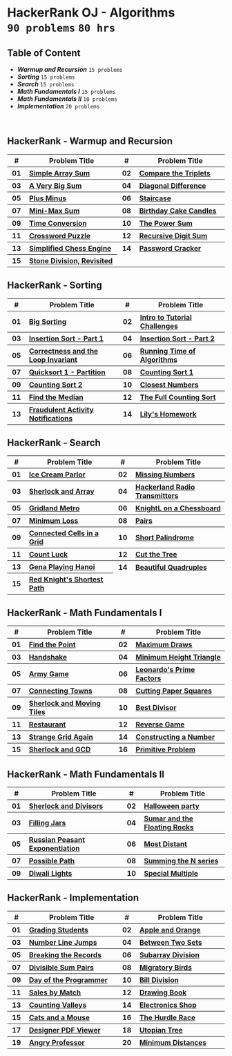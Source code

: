 # HackerRank OJ - Algorithms <br> `90 problems` `80 hrs`

## Table of Content

- ***Warmup and Recursion*** `15 problems`
- ***Sorting***              `15 problems`
- ***Search***               `15 problems`
- ***Math Fundamentals I***  `15 problems`
- ***Math Fundamentals II*** `10 problems`
- ***Implementation***       `20 problems`

<br>

## HackerRank - Warmup and Recursion

<table>
    <head>
        <tr>
<th align="center">#</th>
<th align="center" width="600px">Problem Title</th>
<th align="center">#</th>
<th align="center" width="600px">Problem Title</th>
        </tr>
    </head>
    <tbody>
        <tr>
<th align="center" width="50px">01</th><th align="left"><a href="https://hackerrank.com/challenges/simple-array-sum/problem">Simple Array Sum</a></th>
<th align="center" width="50px">02</th><th align="left"><a href="https://hackerrank.com/challenges/compare-the-triplets/problem">Compare the Triplets</a></th>
        </tr>
        <tr>
<th align="center" width="50px">03</th><th align="left"><a href="https://hackerrank.com/challenges/a-very-big-sum/problem">A Very Big Sum</a></th>
<th align="center" width="50px">04</th><th align="left"><a href="https://hackerrank.com/challenges/diagonal-difference/problem">Diagonal Difference</a></th>
        </tr>
        <tr>
<th align="center" width="50px">05</th><th align="left"><a href="https://hackerrank.com/challenges/plus-minus/problem">Plus Minus</a></th>
<th align="center" width="50px">06</th><th align="left"><a href="https://hackerrank.com/challenges/staircase/problem">Staircase</a></th>
        </tr>
        <tr>
<th align="center" width="50px">07</th><th align="left"><a href="https://hackerrank.com/challenges/mini-max-sum/problem">Mini-Max Sum</a></th>
<th align="center" width="50px">08</th><th align="left"><a href="https://hackerrank.com/challenges/birthday-cake-candles/problem">Birthday Cake Candles</a></th>
        </tr>
        <tr>
<th align="center" width="50px">09</th><th align="left"><a href="https://hackerrank.com/challenges/time-conversion/problem">Time Conversion</a></th>
<th align="center" width="50px">10</th><th align="left"><a href="https://hackerrank.com/challenges/the-power-sum/problem">The Power Sum</a></th>
        </tr>
        <tr>
<th align="center" width="50px">11</th><th align="left"><a href="https://hackerrank.com/challenges/crossword-puzzle/problem">Crossword Puzzle</a></th>
<th align="center" width="50px">12</th><th align="left"><a href="https://hackerrank.com/challenges/recursive-digit-sum/problem">Recursive Digit Sum</a></th>
        </tr>
        <tr>
<th align="center" width="50px">13</th><th align="left"><a href="https://hackerrank.com/challenges/simplified-chess-engine/problem">Simplified Chess Engine</a></th>
<th align="center" width="50px">14</th><th align="left"><a href="https://hackerrank.com/challenges/password-cracker/problem">Password Cracker</a></th>
        </tr>
        <tr>
<th align="center" width="50px">15</th><th align="left"><a href="https://hackerrank.com/challenges/stone-division-2/problem">Stone Division, Revisited</a></th>
        </tr>
    </tbody>
</table>

## HackerRank - Sorting

<table>
    <head>
        <tr>
<th align="center">#</th>
<th align="center" width="600px">Problem Title</th>
<th align="center">#</th>
<th align="center" width="600px">Problem Title</th>
        </tr>
    </head>
    <tbody>
        <tr>
<th align="center" width="50px">01</th><th align="left"><a href="https://hackerrank.com/challenges/big-sorting/problem">Big Sorting</a></th>
<th align="center" width="50px">02</th><th align="left"><a href="https://hackerrank.com/challenges/tutorial-intro/problem">Intro to Tutorial Challenges</a></th>
        </tr>
        <tr>
<th align="center" width="50px">03</th><th align="left"><a href="https://hackerrank.com/challenges/insertionsort1/problem">Insertion Sort - Part 1</a></th>
<th align="center" width="50px">04</th><th align="left"><a href="https://hackerrank.com/challenges/insertionsort2/problem">Insertion Sort - Part 2</a></th>
        </tr>
        <tr>
<th align="center" width="50px">05</th><th align="left"><a href="https://hackerrank.com/challenges/correctness-invariant/problem">Correctness and the Loop Invariant</a></th>
<th align="center" width="50px">06</th><th align="left"><a href="https://hackerrank.com/challenges/runningtime/problem">Running Time of Algorithms</a></th>
        </tr>
        <tr>
<th align="center" width="50px">07</th><th align="left"><a href="https://hackerrank.com/challenges/quicksort1/problem">Quicksort 1 - Partition</a></th>
<th align="center" width="50px">08</th><th align="left"><a href="https://hackerrank.com/challenges/countingsort1/problem">Counting Sort 1</a></th>
        </tr>
        <tr>
<th align="center" width="50px">09</th><th align="left"><a href="https://hackerrank.com/challenges/countingsort2/problem">Counting Sort 2</a></th>
<th align="center" width="50px">10</th><th align="left"><a href="https://hackerrank.com/challenges/closest-numbers/problem">Closest Numbers</a></th>
        </tr>
        <tr>
<th align="center" width="50px">11</th><th align="left"><a href="https://hackerrank.com/challenges/find-the-median/problem">Find the Median</a></th>
<th align="center" width="50px">12</th><th align="left"><a href="https://hackerrank.com/challenges/countingsort4/problem">The Full Counting Sort</a></th>
        </tr>
        <tr>
<th align="center" width="50px">13</th><th align="left"><a href="https://hackerrank.com/challenges/fraudulent-activity-notifications/problem">Fraudulent Activity Notifications</a></th>
<th align="center" width="50px">14</th><th align="left"><a href="https://hackerrank.com/challenges/lilys-homework/problem">Lily's Homework</a></th>
        </tr>
    </tbody>
</table>

## HackerRank - Search

<table>
    <head>
        <tr>
<th align="center">#</th>
<th align="center" width="600px">Problem Title</th>
<th align="center">#</th>
<th align="center" width="600px">Problem Title</th>
        </tr>
    </head>
    <tbody>
        <tr>
<th align="center" width="50px">01</th><th align="left"><a href="https://hackerrank.com/challenges/icecream-parlor/problem">Ice Cream Parlor</a></th>
<th align="center" width="50px">02</th><th align="left"><a href="https://hackerrank.com/challenges/missing-numbers/problem">Missing Numbers</a></th>
        </tr>
        <tr>
<th align="center" width="50px">03</th><th align="left"><a href="https://hackerrank.com/challenges/sherlock-and-array/problem">Sherlock and Array</a></th>
<th align="center" width="50px">04</th><th align="left"><a href="https://hackerrank.com/challenges/hackerland-radio-transmitters/problem">Hackerland Radio Transmitters</a></th>
        </tr>
        <tr>
<th align="center" width="50px">05</th><th align="left"><a href="https://hackerrank.com/challenges/gridland-metro/problem">Gridland Metro</a></th>
<th align="center" width="50px">06</th><th align="left"><a href="https://hackerrank.com/challenges/knightl-on-chessboard/problem">KnightL on a Chessboard</a></th>
        </tr>
        <tr>
<th align="center" width="50px">07</th><th align="left"><a href="https://hackerrank.com/challenges/minimum-loss/problem">Minimum Loss</a></th>
<th align="center" width="50px">08</th><th align="left"><a href="https://hackerrank.com/challenges/pairs/problem">Pairs</a></th>
        </tr>
        <tr>
<th align="center" width="50px">09</th><th align="left"><a href="https://hackerrank.com/challenges/connected-cell-in-a-grid/problem">Connected Cells in a Grid</a></th>
<th align="center" width="50px">10</th><th align="left"><a href="https://hackerrank.com/challenges/short-palindrome/problem">Short Palindrome</a></th>
        </tr>
<th align="center" width="50px">11</th><th align="left"><a href="https://hackerrank.com/challenges/count-luck/problem">Count Luck</a></th>
<th align="center" width="50px">12</th><th align="left"><a href="https://hackerrank.com/challenges/cut-the-tree/problem">Cut the Tree</a></th>
        </tr>
        <tr>
<th align="center" width="50px">13</th><th align="left"><a href="https://hackerrank.com/challenges/gena/problem">Gena Playing Hanoi</a></th>
<th align="center" width="50px">14</th><th align="left"><a href="https://hackerrank.com/challenges/xor-quadruples/problem">Beautiful Quadruples</a></th>
        </tr>
        <tr>
<th align="center" width="50px">15</th><th align="left"><a href="https://hackerrank.com/challenges/red-knights-shortest-path/problem">Red Knight's Shortest Path</a></th>
        </tr>
    </tbody>
</table>

## HackerRank - Math Fundamentals I

<table>
    <head>
        <tr>
<th align="center">#</th>
<th align="center" width="600px">Problem Title</th>
<th align="center">#</th>
<th align="center" width="600px">Problem Title</th>
        </tr>
    </head>
    <tbody>
        <tr>
<th align="center" width="50px">01</th><th align="left"><a href="https://hackerrank.com/challenges/find-point/problem">Find the Point</a></th>
<th align="center" width="50px">02</th><th align="left"><a href="https://hackerrank.com/challenges/maximum-draws/problem">Maximum Draws</a></th>
        </tr>
        <tr>
<th align="center" width="50px">03</th><th align="left"><a href="https://hackerrank.com/challenges/handshake/problem">Handshake</a></th>
<th align="center" width="50px">04</th><th align="left"><a href="https://hackerrank.com/challenges/lowest-triangle/problem">Minimum Height Triangle</a></th>
        </tr>
        <tr>
<th align="center" width="50px">05</th><th align="left"><a href="https://hackerrank.com/challenges/game-with-cells/problem">Army Game</a></th>
<th align="center" width="50px">06</th><th align="left"><a href="https://hackerrank.com/challenges/leonardo-and-prime/problem">Leonardo's Prime Factors</a></th>
        </tr>
        <tr>
<th align="center" width="50px">07</th><th align="left"><a href="https://hackerrank.com/challenges/connecting-towns/problem">Connecting Towns</a></th>
<th align="center" width="50px">08</th><th align="left"><a href="https://hackerrank.com/challenges/p1-paper-cutting/problem">Cutting Paper Squares</a></th>
        </tr>
        <tr>
<th align="center" width="50px">09</th><th align="left"><a href="https://hackerrank.com/challenges/sherlock-and-moving-tiles/problem">Sherlock and Moving Tiles</a></th>
<th align="center" width="50px">10</th><th align="left"><a href="https://hackerrank.com/challenges/best-divisor/problem">Best Divisor</a></th>
        </tr>
        <tr>
<th align="center" width="50px">11</th><th align="left"><a href="https://hackerrank.com/challenges/restaurant/problem">Restaurant</a></th>
<th align="center" width="50px">12</th><th align="left"><a href="https://hackerrank.com/challenges/reverse-game/problem">Reverse Game</a></th>
        </tr>
        <tr>
<th align="center" width="50px">13</th><th align="left"><a href="https://hackerrank.com/challenges/strange-grid/problem">Strange Grid Again</a></th>
<th align="center" width="50px">14</th><th align="left"><a href="https://hackerrank.com/challenges/constructing-a-number/problem">Constructing a Number</a></th>
        </tr>
        <tr>
<th align="center" width="50px">15</th><th align="left"><a href="https://hackerrank.com/challenges/sherlock-and-gcd/problem">Sherlock and GCD</a></th>
<th align="center" width="50px">16</th><th align="left"><a href="https://hackerrank.com/challenges/primitive-problem/problem">Primitive Problem</a></th>
        </tr>
    </tbody>
</table>

## HackerRank - Math Fundamentals II

<table>
    <head>
        <tr>
<th align="center">#</th>
<th align="center" width="600px">Problem Title</th>
<th align="center">#</th>
<th align="center" width="600px">Problem Title</th>
        </tr>
    </head>
    <tbody>
        <tr>
<th align="center" width="50px">01</th><th align="left"><a href="https://hackerrank.com/challenges/sherlock-and-divisors/problem">Sherlock and Divisors</a></th>
<th align="center" width="50px">02</th><th align="left"><a href="https://hackerrank.com/challenges/halloween-party/problem">Halloween party</a></th>
        </tr>
        <tr>
<th align="center" width="50px">03</th><th align="left"><a href="https://hackerrank.com/challenges/filling-jars/problem">Filling Jars</a></th>
<th align="center" width="50px">04</th><th align="left"><a href="https://hackerrank.com/challenges/harry-potter-and-the-floating-rocks/problem">Sumar and the Floating Rocks</a></th>
        </tr>
        <tr>
<th align="center" width="50px">05</th><th align="left"><a href="https://hackerrank.com/challenges/russian-peasant-exponentiation/problem">Russian Peasant Exponentiation</a></th>
<th align="center" width="50px">06</th><th align="left"><a href="https://hackerrank.com/challenges/most-distant/problem">Most Distant</a></th>
        </tr>
        <tr>
<th align="center" width="50px">07</th><th align="left"><a href="https://hackerrank.com/challenges/possible-path/problem">Possible Path</a></th>
<th align="center" width="50px">08</th><th align="left"><a href="https://hackerrank.com/challenges/summing-the-n-series/problem">Summing the N series</a></th>
        </tr>
        <tr>
<th align="center" width="50px">09</th><th align="left"><a href="https://hackerrank.com/challenges/diwali-lights/problem">Diwali Lights</a></th>
<th align="center" width="50px">10</th><th align="left"><a href="https://hackerrank.com/challenges/special-multiple/problem">Special Multiple</a></th>
        </tr>
    </tbody>
</table>

## HackerRank - Implementation

<table>
    <head>
        <tr>
<th align="center">#</th>
<th align="center" width="600px">Problem Title</th>
<th align="center">#</th>
<th align="center" width="600px">Problem Title</th>
        </tr>
    </head>
    <tbody>
        <tr>
<th align="center" width="50px">01</th><th align="left"><a href="https://hackerrank.com/challenges/grading/problem">Grading Students</a></th>
<th align="center" width="50px">02</th><th align="left"><a href="https://hackerrank.com/challenges/apple-and-orange/problem">Apple and Orange</a></th>
        </tr>
        <tr>
<th align="center" width="50px">03</th><th align="left"><a href="https://hackerrank.com/challenges/kangaroo/problem">Number Line Jumps</a></th>
<th align="center" width="50px">04</th><th align="left"><a href="https://hackerrank.com/challenges/between-two-sets/problem">Between Two Sets</a></th>
        </tr>
        <tr>
<th align="center" width="50px">05</th><th align="left"><a href="https://hackerrank.com/challenges/breaking-best-and-worst-records/problem">Breaking the Records</a></th>
<th align="center" width="50px">06</th><th align="left"><a href="https://hackerrank.com/challenges/the-birthday-bar/problem">Subarray Division</a></th>
        </tr>
        <tr>
<th align="center" width="50px">07</th><th align="left"><a href="https://hackerrank.com/challenges/divisible-sum-pairs/problem">Divisible Sum Pairs</a></th>
<th align="center" width="50px">08</th><th align="left"><a href="https://hackerrank.com/challenges/migratory-birds/problem">Migratory Birds</a></th>
        </tr>
        <tr>
<th align="center" width="50px">09</th><th align="left"><a href="https://hackerrank.com/challenges/day-of-the-programmer/problem">Day of the Programmer</a></th>
<th align="center" width="50px">10</th><th align="left"><a href="https://hackerrank.com/challenges/bon-appetit/problem">Bill Division</a></th>
        </tr>
        <tr>
<th align="center" width="50px">11</th><th align="left"><a href="https://hackerrank.com/challenges/sock-merchant/problem">Sales by Match</a></th>
<th align="center" width="50px">12</th><th align="left"><a href="https://hackerrank.com/challenges/drawing-book/problem">Drawing Book</a></th>
        </tr>
        <tr>
<th align="center" width="50px">13</th><th align="left"><a href="https://hackerrank.com/challenges/counting-valleys/problem">Counting Valleys</a></th>
<th align="center" width="50px">14</th><th align="left"><a href="https://hackerrank.com/challenges/electronics-shop/problem">Electronics Shop</a></th>
        </tr>
        <tr>
<th align="center" width="50px">15</th><th align="left"><a href="https://hackerrank.com/challenges/cats-and-a-mouse/problem">Cats and a Mouse</a></th>
<th align="center" width="50px">16</th><th align="left"><a href="https://hackerrank.com/challenges/the-hurdle-race/problem">The Hurdle Race</a></th>
        </tr>
        <tr>
<th align="center" width="50px">17</th><th align="left"><a href="https://hackerrank.com/challenges/designer-pdf-viewer/problem">Designer PDF Viewer</a></th>
<th align="center" width="50px">18</th><th align="left"><a href="https://hackerrank.com/challenges/utopian-tree/problem">Utopian Tree</a></th>
        </tr>
        <tr>
<th align="center" width="50px">19</th><th align="left"><a href="https://hackerrank.com/challenges/angry-professor/problem">Angry Professor</a></th>
<th align="center" width="50px">20</th><th align="left"><a href="https://hackerrank.com/challenges/minimum-distances/problem">Minimum Distances</a></th>
        </tr>
    </tbody>
</table>
